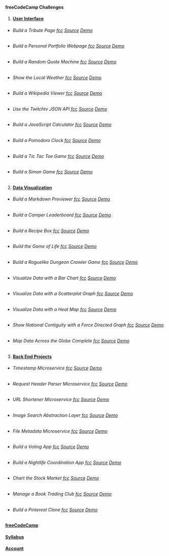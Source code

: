 #### freeCodeCamp Challenges

1. #### [User Interface](./01-front-end-cert/)
  * ###### Build a Tribute Page [fcc](https://www.freecodecamp.org/challenges/build-a-tribute-page) [Source](./01-front-end-cert/01-tribute-page/) [Demo](https://codepen.io/TdMichael/full/jVGGoX)
  * ###### Build a Personal Portfolio Webpage [fcc](https://www.freecodecamp.org/challenges/build-a-personal-portfolio-webpage) [Source](./01-front-end-cert/02-personal-portfolio-page/) [Demo](https://codepen.io/TdMichael/full/pNdVbg)
  * ###### Build a Random Quote Machine [fcc](https://www.freecodecamp.org/challenges/build-a-random-quote-machine) [Source](./01-front-end-cert/03-random-quote-machine/) [Demo](https://codepen.io/TdMichael/full/pRGVWw)
  * ###### Show the Local Weather [fcc](https://www.freecodecamp.org/challenges/show-the-local-weather) [Source](./01-front-end-cert/04-local-weather-app/) [Demo](https://codepen.io/TdMichael/full/oYKBEy)
  * ###### Build a Wikipedia Viewer [fcc](https://www.freecodecamp.org/challenges/build-a-wikipedia-viewer) [Source](./01-front-end-cert/05-wikipedia-viewer/) [Demo](https://codepen.io/TdMichael/full/ZBgMZq)
  * ###### Use the Twitchtv JSON API [fcc](https://www.freecodecamp.org/challenges/use-the-twitchtv-json-api) [Source](./01-front-end-cert/06-twitch.tv-json-api/) [Demo](https://codepen.io/TdMichael/full/pRWbew)
  * ###### Build a JavaScript Calculator [fcc](https://www.freecodecamp.org/challenges/build-a-javascript-calculator) [Source](./01-front-end-cert/07-javascript-calculator/) [Demo](https://codepen.io/TdMichael/full/gLerPy)
  * ###### Build a Pomodoro Clock [fcc](https://www.freecodecamp.org/challenges/build-a-pomodoro-clock) [Source](./01-front-end-cert/08-pomodoro-clock/) [Demo](https://codepen.io/TdMichael/full/EZwKev)
  * ###### Build a Tic Tac Toe Game [fcc](https://www.freecodecamp.org/challenges/build-a-tic-tac-toe-game) [Source](./01-front-end-cert/09-tic-tac-toe/) [Demo](https://codepen.io/TdMichael/full/wgrGOv)
  * ###### Build a Simon Game [fcc](https://www.freecodecamp.org/challenges/build-a-simon-game) [Source](./01-front-end-cert/10-simon-game/) [Demo](https://codepen.io/TdMichael/full/jyGrry)

2. #### [Data Visualization](./02-data-vis-cert/)
  * ###### Build a Markdown Previewer [fcc](https://www.freecodecamp.org/challenges/build-a-markdown-previewer) [Source](./02-data-vis-cert/01-markdown-viewer/) [Demo](https://codepen.io/TdMichael/pen/xgPGjd)
  * ###### Build a Camper Leaderboard [fcc](https://www.freecodecamp.org/challenges/build-a-camper-leaderboard) [Source](./02-data-vis-cert/02-camper-leaderboard/) [Demo](https://codepen.io/TdMichael/pen/vepwpK)
  * ###### Build a Recipe Box [fcc](https://www.freecodecamp.org/challenges/build-a-recipe-box) [Source](./02-data-vis-cert/03-recipe-box/) [Demo](https://codepen.io/TdMichael/pen/jGKVJm)
  * ###### Build the Game of Life [fcc](https://www.freecodecamp.org/challenges/build-the-game-of-life) [Source](./02-data-vis-cert/04-game-of-life/) [Demo](https://codepen.io/TdMichael/pen/xXpeBQ)
  * ###### Build a Roguelike Dungeon Crawler Game [fcc]() [Source](./02-data-vis-cert/05-dungeon-crawler-game/) [Demo](https://codepen.io/TdMichael/pen/zEpQBy)
  * ###### Visualize Data with a Bar Chart [fcc](https://www.freecodecamp.org/challenges/visualize-data-with-a-bar-chart) [Source](./02-data-vis-cert/06-bar-chart/) [Demo](https://codepen.io/TdMichael/pen/GMyKdM)
  * ###### Visualize Data with a Scatterplot Graph [fcc](https://www.freecodecamp.org/challenges/visualize-data-with-a-scatterplot-graph) [Source](./02-data-vis-cert/07-scatterplot-graph/) [Demo](https://codepen.io/TdMichael/pen/wrpvBQ)
  * ###### Visualize Data with a Heat Map [fcc](https://www.freecodecamp.org/challenges/visualize-data-with-a-heat-map) [Source](./02-data-vis-cert/08-heat-map/) [Demo](https://codepen.io/TdMichael/pen/QqaWNR)
  * ###### Show National Contiguity with a Force Directed Graph [fcc](https://www.freecodecamp.org/challenges/show-national-contiguity-with-a-force-directed-graph) [Source](./02-data-vis-cert/09-force-directed-graph/) [Demo](https://codepen.io/TdMichael/pen/eGyYgJ)
  * ###### Map Data Across the Globe Complete [fcc](https://www.freecodecamp.org/challenges/map-data-across-the-globe) [Source](./02-data-vis-cert/10-globe-data-map/) [Demo](https://codepen.io/TdMichael/pen/BwJaJE)
3. #### [Back End Projects](./03-back-end-cert/)
  * ###### Timestamp Microservice [fcc](https://www.freecodecamp.org/challenges/timestamp-microservice) [Source](./03-back-end-cert/01-time-stamp-micro-service/) [Demo]()
  * ###### Request Header Parser Microservice [fcc](https://www.freecodecamp.org/challenges/request-header-parser-microservice) [Source](./03-back-end-cert/02-request-header-parser-microservice/) [Demo]()
  * ###### URL Shortener Microservice [fcc](https://www.freecodecamp.org/challenges/url-shortener-microservice) [Source](./03-back-end-cert/03-url-shortener-microservice/) [Demo]()
  * ###### Image Search Abstraction Layer [fcc](https://www.freecodecamp.org/challenges/image-search-abstraction-layer) [Source](./03-back-end-cert/04-image-search-abstraction-layer/) [Demo]()
  * ###### File Metadata Microservice [fcc](https://www.freecodecamp.org/challenges/file-metadata-microservice) [Source](./03-back-end-cert/05-file-metadata-microservice/) [Demo]()
  * ###### Build a Voting App [fcc](https://www.freecodecamp.org/challenges/build-a-voting-app) [Source](./03-back-end-cert/06-voting-app/) [Demo]()
  * ###### Build a Nightlife Coordination App [fcc](https://www.freecodecamp.org/challenges/build-a-nightlife-coordination-app) [Source](./03-back-end-cert/07-nightlife-coordination-app/) [Demo]()
  * ###### Chart the Stock Market [fcc](https://www.freecodecamp.org/challenges/chart-the-stock-market) [Source](./03-back-end-cert/08-chart-stock-market/) [Demo]()
  * ###### Manage a Book Trading Club [fcc](https://www.freecodecamp.org/challenges/manage-a-book-trading-club) [Source](./03-back-end-cert/09-book-trading-club/) [Demo]()
  * ###### Build a Pinterest Clone [fcc](https://www.freecodecamp.org/challenges/build-a-pinterest-clone) [Source](./03-back-end-cert/10-pinterest-clone/) [Demo]()

#### [freeCodeCamp](https://www.freecodecamp.org/)
#### [Syllabus](https://www.freecodecamp.org/map)
#### [Account](https://www.freecodecamp.org/michaeltd)
